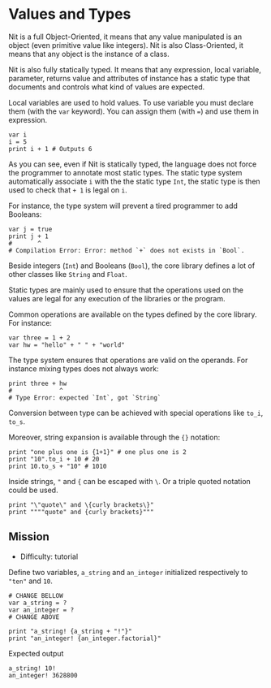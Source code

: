 # Values and Types

Nit is a full Object-Oriented, it means that any value manipulated is an object (even primitive value like integers). Nit is also Class-Oriented, it means that any object is the instance of a class.

Nit is also fully statically typed.
It means that any expression, local variable, parameter, returns value and attributes of instance has a static type that documents and controls what kind of values are expected.

Local variables are used to hold values.
To use variable you must declare them (with the `var` keyword).
You can assign them (with `=`) and use them in expression.

~~~nit
var i
i = 5
print i + 1 # Outputs 6
~~~

As you can see, even if Nit is statically typed, the language does not force the programmer to annotate most static types.
The static type system automatically associate `i` with the the static type `Int`, the static type is then used to check that `+ 1` is legal on `i`.

For instance, the type system will prevent a tired programmer to add Booleans:

~~~nit
var j = true
print j + 1
#       ^
# Compilation Error: Error: method `+` does not exists in `Bool`.
~~~

Beside integers (`Int`) and Booleans (`Bool`), the core library defines a lot of other classes like `String` and `Float`.

Static types are mainly used to ensure that the operations used on the values are legal for any execution of the libraries or the program.

Common operations are available on the types defined by the core library. For instance:

~~~nit
var three = 1 + 2
var hw = "hello" + " " + "world"
~~~

The type system ensures that operations are valid on the operands.
For instance mixing types does not always work:

~~~nit
print three + hw
#             ^
# Type Error: expected `Int`, got `String`
~~~


Conversion between type can be achieved with special operations like `to_i`, `to_s`.

Moreover, string expansion is available through the `{}` notation:

~~~nit
print "one plus one is {1+1}" # one plus one is 2
print "10".to_i + 10 # 20
print 10.to_s + "10" # 1010
~~~

Inside strings, `"` and `{` can be escaped with `\`. Or a triple quoted notation could be used.

~~~nit
print "\"quote\" and \{curly brackets\}"
print """"quote" and {curly brackets}"""
~~~

## Mission

* Difficulty: tutorial

Define two variables, `a_string` and `an_integer` initialized respectively to `"ten"` and `10`.

~~~nit
# CHANGE BELLOW
var a_string = ?
var an_integer = ?
# CHANGE ABOVE

print "a_string! {a_string + "!"}"
print "an_integer! {an_integer.factorial}"
~~~

Expected output

~~~
a_string! 10!
an_integer! 3628800
~~~
